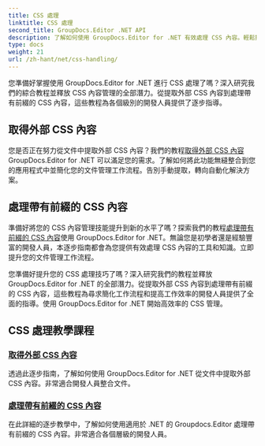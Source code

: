 ```yaml
---
title: CSS 處理
linktitle: CSS 處理
second_title: GroupDocs.Editor .NET API
description: 了解如何使用 GroupDocs.Editor for .NET 有效處理 CSS 內容。輕鬆提取外部 CSS 內容並處理帶有前綴的 CSS 內容。
type: docs
weight: 21
url: /zh-hant/net/css-handling/
---
```


您準備好掌握使用 GroupDocs.Editor for .NET 進行 CSS 處理了嗎？深入研究我們的綜合教程並釋放 CSS 內容管理的全部潛力。從提取外部 CSS 內容到處理帶有前綴的 CSS 內容，這些教程為各個級別的開發人員提供了逐步指導。

## 取得外部 CSS 內容

您是否正在努力從文件中提取外部 CSS 內容？我們的教程[取得外部 CSS 內容](./get-external-css-content/)GroupDocs.Editor for .NET 可以滿足您的需求。了解如何將此功能無縫整合到您的應用程式中並簡化您的文件管理工作流程。告別手動提取，轉向自動化解決方案。

## 處理帶有前綴的 CSS 內容

準備好將您的 CSS 內容管理技能提升到新的水平了嗎？探索我們的教程[處理帶有前綴的 CSS 內容](./handle-css-content-with-prefix/)使用 GroupDocs.Editor for .NET。無論您是初學者還是經驗豐富的開發人員，本逐步指南都會為您提供有效處理 CSS 內容的工具和知識。立即提升您的文件管理工作流程。

您準備好提升您的 CSS 處理技巧了嗎？深入研究我們的教程並釋放 GroupDocs.Editor for .NET 的全部潛力。從提取外部 CSS 內容到處理帶有前綴的 CSS 內容，這些教程為尋求簡化工作流程和提高工作效率的開發人員提供了全面的指導。使用 GroupDocs.Editor for .NET 開始高效率的 CSS 管理。 
## CSS 處理教學課程
### [取得外部 CSS 內容](./get-external-css-content/)
透過此逐步指南，了解如何使用 GroupDocs.Editor for .NET 從文件中提取外部 CSS 內容。非常適合開發人員整合文件。
### [處理帶有前綴的 CSS 內容](./handle-css-content-with-prefix/)
在此詳細的逐步教學中，了解如何使用適用於 .NET 的 Groupdocs.Editor 處理帶有前綴的 CSS 內容。非常適合各個層級的開發人員。